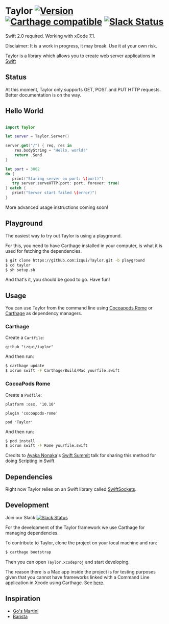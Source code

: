 # Taylor [![Version](https://img.shields.io/cocoapods/v/Taylor.svg?style=flat)](http://cocoapods.org/pods/Taylor) [![Carthage compatible](https://img.shields.io/badge/Carthage-compatible-4BC51D.svg?style=flat)](https://github.com/Carthage/Carthage) [![Slack Status](https://taylor-framework.herokuapp.com/badge.svg)](https://taylor-framework.herokuapp.com)
Swift 2.0 required. Working with xCode 7.1.

Disclaimer: It is a work in progress, it may break. Use it at your own risk.

Taylor is a library which allows you to create web server applications in [Swift](https://developer.apple.com/swift/)

## Status
At this moment, Taylor only supports GET, POST and PUT HTTP requests. Better documentation is on the way.

## Hello World

```swift

import Taylor

let server = Taylor.Server()

server.get("/") { req, res in
    res.bodyString = "Hello, world!"
    return .Send
}

let port = 3002
do {
   print("Staring server on port: \(port)")
   try server.serveHTTP(port: port, forever: true)
} catch {
   print("Server start failed \(error)")
}
```

More advanced usage instructions coming soon!

## Playground
The easiest way to try out Taylor is using a playground.

For this, you need to have Carthage installed in your computer, is what it is used for fetching the dependencies.

```sh
$ git clone https://github.com:izqui/Taylor.git -b playground
$ cd taylor
$ sh setup.sh
```

And that's it, you should be good to go. Have fun!

## Usage
You can use Taylor from the command line using [Cocoapods Rome](https://github.com/neonichu/Rome) or [Carthage](https://github.com/Carthage/Carthage) as dependency managers.

### Carthage
Create a `Cartfile`:

```
github "izqui/taylor"
```

And then run:

```sh
$ carthage update
$ xcrun swift -F Carthage/Build/Mac yourfile.swift
```

### CocoaPods Rome
Create a `Podfile`:

```
platform :osx, '10.10'

plugin 'cocoapods-rome'

pod 'Taylor'
```

And then run:

```sh
$ pod install
$ xcrun swift -F Rome yourfile.swift
```

Credits to [Ayaka Nonaka](https://twitter.com/ayanonagon)'s [Swift Summit](http://swiftsummit.com) talk for sharing this method for doing Scripting in Swift

## Dependencies
Right now Taylor relies on an Swift library called [SwiftSockets](https://github.com/AlwaysRightInstitute/SwiftSockets/).

## Development
Join our Slack [![Slack Status](https://taylor-framework.herokuapp.com/badge.svg)](https://taylor-framework.herokuapp.com)

For the development of the Taylor framework we use Carthage for managing dependencies.

To contribute to Taylor, clone the project on your local machine and run:

```sh
$ carthage bootstrap
```

Then you can open `Taylor.xcodeproj` and start developing.

The reason there is a Mac app inside the project is for testing purposes given that you cannot have frameworks linked with a Command Line application in Xcode using Carthage. See [here](https://github.com/Carthage/Carthage/issues/287).

## Inspiration
- [Go's Martini](https://github.com/go-martini/martini)
- [Barista](https://github.com/SteveStreza/barista)
